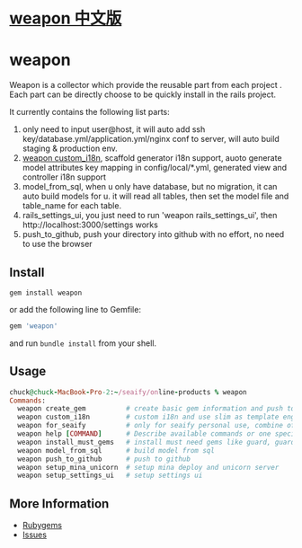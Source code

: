 # [weapon 中文版](README.zh-CN.md)

# weapon

Weapon is a collector which provide the reusable part from each project . Each part can be directly choose to be quickly install in the rails project.

It currently contains the following list parts:  
1. only need to input user@host, it will auto add ssh key/database.yml/application.yml/nginx conf to server, will auto build staging & production env.  
2. [weapon custom_i18n](custom_i18n.md), scaffold generator i18n support, auoto generate model attributes key mapping in config/local/*.yml, generated view and controller i18n support  
4. model_from_sql, when u only have database, but no migration, it can auto build models for u. it will read all tables, then set the model file and table_name for each table.   
3. rails_settings_ui, you just need to run 'weapon rails_settings_ui', then http://localhost:3000/settings works    
5. push_to_github, push your directory into github with no effort, no need to use the browser  

Install
--------

```shell
gem install weapon
```
or add the following line to Gemfile:

```ruby
gem 'weapon'
```
and run `bundle install` from your shell.

Usage
--------
```ruby
chuck@chuck-MacBook-Pro-2:~/seaify/online-products % weapon
Commands:
  weapon create_gem          # create basic gem information and push to github, push to rubygems
  weapon custom_i18n         # custom i18n and use slim as template engine, use simple_form, currently write to zh-CN.yml
  weapon for_seaify          # only for seaify personal use, combine of other commands act as rails application template
  weapon help [COMMAND]      # Describe available commands or one specific command
  weapon install_must_gems   # install must need gems like guard, guard-livereload, guard-rspec...
  weapon model_from_sql      # build model from sql
  weapon push_to_github      # push to github
  weapon setup_mina_unicorn  # setup mina deploy and unicorn server
  weapon setup_settings_ui   # setup settings ui
```

More Information
----------------

* [Rubygems](https://rubygems.org/gems/weapon)
* [Issues](https://github.com/seaify/weapon/issues)